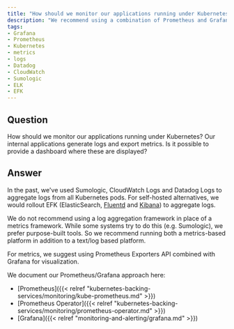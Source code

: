 ```yaml
---
title: "How should we monitor our applications running under Kubernetes?"
description: "We recommend using a combination of Prometheus and Grafana custom dashboards."
tags:
- Grafana
- Prometheus
- Kubernetes
- metrics
- logs
- Datadog
- CloudWatch
- Sumologic
- ELK
- EFK
---
```


## Question

How should we monitor our applications running under Kubernetes? Our internal applications generate logs and export metrics. Is it possible to provide a dashboard where these are displayed?

## Answer

In the past, we've used Sumologic, CloudWatch Logs and Datadog Logs to aggregate logs from all Kubernetes pods. For self-hosted alternatives, we would rollout EFK (ElasticSearch, [Fluentd](https://github.com/kubernetes/charts/tree/master/incubator/fluentd-elasticsearch) and [Kibana](https://github.com/kubernetes/charts/tree/master/stable/kibana)) to aggregate logs.

We do not recommend using a log aggregation framework in place of a metrics framework. While some systems try to do this (e.g. Sumologic), we prefer purpose-built tools. So we recommend running both a metrics-based platform in addition to a text/log based platform.

For metrics, we suggest using Prometheus Exporters API combined with Grafana for visualization.

We document our Prometheus/Grafana approach here:

- [Prometheus]({{< relref "kubernetes-backing-services/monitoring/kube-prometheus.md" >}})
- [Prometheus Operator]({{< relref "kubernetes-backing-services/monitoring/prometheus-operator.md" >}})
- [Grafana]({{< relref "monitoring-and-alerting/grafana.md" >}})
